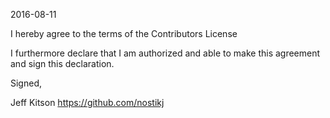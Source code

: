 2016-08-11

I hereby agree to the terms of the Contributors License

I furthermore declare that I am authorized and able to make this
agreement and sign this declaration.

Signed,

Jeff Kitson
https://github.com/nostikj
